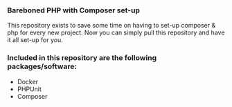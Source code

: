 ### Bareboned PHP with Composer set-up
This repository exists to save some time on having to set-up composer & php for every new project.
Now you can simply pull this repository and have it all set-up for you.

### Included in this repository are the following packages/software:
- Docker
- PHPUnit
- Composer
